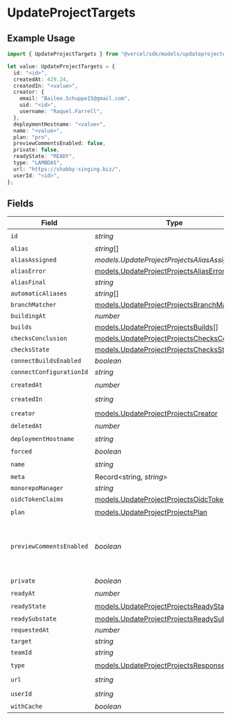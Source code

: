 # UpdateProjectTargets

## Example Usage

```typescript
import { UpdateProjectTargets } from "@vercel/sdk/models/updateprojectop.js";

let value: UpdateProjectTargets = {
  id: "<id>",
  createdAt: 429.24,
  createdIn: "<value>",
  creator: {
    email: "Bailee.Schuppe15@gmail.com",
    uid: "<id>",
    username: "Raquel.Farrell",
  },
  deploymentHostname: "<value>",
  name: "<value>",
  plan: "pro",
  previewCommentsEnabled: false,
  private: false,
  readyState: "READY",
  type: "LAMBDAS",
  url: "https://shabby-singing.biz/",
  userId: "<id>",
};
```

## Fields

| Field                                                                                              | Type                                                                                               | Required                                                                                           | Description                                                                                        | Example                                                                                            |
| -------------------------------------------------------------------------------------------------- | -------------------------------------------------------------------------------------------------- | -------------------------------------------------------------------------------------------------- | -------------------------------------------------------------------------------------------------- | -------------------------------------------------------------------------------------------------- |
| `id`                                                                                               | *string*                                                                                           | :heavy_check_mark:                                                                                 | N/A                                                                                                |                                                                                                    |
| `alias`                                                                                            | *string*[]                                                                                         | :heavy_minus_sign:                                                                                 | N/A                                                                                                |                                                                                                    |
| `aliasAssigned`                                                                                    | *models.UpdateProjectProjectsAliasAssigned*                                                        | :heavy_minus_sign:                                                                                 | N/A                                                                                                |                                                                                                    |
| `aliasError`                                                                                       | [models.UpdateProjectProjectsAliasError](../models/updateprojectprojectsaliaserror.md)             | :heavy_minus_sign:                                                                                 | N/A                                                                                                |                                                                                                    |
| `aliasFinal`                                                                                       | *string*                                                                                           | :heavy_minus_sign:                                                                                 | N/A                                                                                                |                                                                                                    |
| `automaticAliases`                                                                                 | *string*[]                                                                                         | :heavy_minus_sign:                                                                                 | N/A                                                                                                |                                                                                                    |
| `branchMatcher`                                                                                    | [models.UpdateProjectProjectsBranchMatcher](../models/updateprojectprojectsbranchmatcher.md)       | :heavy_minus_sign:                                                                                 | N/A                                                                                                |                                                                                                    |
| `buildingAt`                                                                                       | *number*                                                                                           | :heavy_minus_sign:                                                                                 | N/A                                                                                                |                                                                                                    |
| `builds`                                                                                           | [models.UpdateProjectProjectsBuilds](../models/updateprojectprojectsbuilds.md)[]                   | :heavy_minus_sign:                                                                                 | N/A                                                                                                |                                                                                                    |
| `checksConclusion`                                                                                 | [models.UpdateProjectProjectsChecksConclusion](../models/updateprojectprojectschecksconclusion.md) | :heavy_minus_sign:                                                                                 | N/A                                                                                                |                                                                                                    |
| `checksState`                                                                                      | [models.UpdateProjectProjectsChecksState](../models/updateprojectprojectschecksstate.md)           | :heavy_minus_sign:                                                                                 | N/A                                                                                                |                                                                                                    |
| `connectBuildsEnabled`                                                                             | *boolean*                                                                                          | :heavy_minus_sign:                                                                                 | N/A                                                                                                |                                                                                                    |
| `connectConfigurationId`                                                                           | *string*                                                                                           | :heavy_minus_sign:                                                                                 | N/A                                                                                                |                                                                                                    |
| `createdAt`                                                                                        | *number*                                                                                           | :heavy_check_mark:                                                                                 | N/A                                                                                                |                                                                                                    |
| `createdIn`                                                                                        | *string*                                                                                           | :heavy_check_mark:                                                                                 | N/A                                                                                                |                                                                                                    |
| `creator`                                                                                          | [models.UpdateProjectProjectsCreator](../models/updateprojectprojectscreator.md)                   | :heavy_check_mark:                                                                                 | N/A                                                                                                |                                                                                                    |
| `deletedAt`                                                                                        | *number*                                                                                           | :heavy_minus_sign:                                                                                 | N/A                                                                                                |                                                                                                    |
| `deploymentHostname`                                                                               | *string*                                                                                           | :heavy_check_mark:                                                                                 | N/A                                                                                                |                                                                                                    |
| `forced`                                                                                           | *boolean*                                                                                          | :heavy_minus_sign:                                                                                 | N/A                                                                                                |                                                                                                    |
| `name`                                                                                             | *string*                                                                                           | :heavy_check_mark:                                                                                 | N/A                                                                                                |                                                                                                    |
| `meta`                                                                                             | Record<string, *string*>                                                                           | :heavy_minus_sign:                                                                                 | N/A                                                                                                |                                                                                                    |
| `monorepoManager`                                                                                  | *string*                                                                                           | :heavy_minus_sign:                                                                                 | N/A                                                                                                |                                                                                                    |
| `oidcTokenClaims`                                                                                  | [models.UpdateProjectProjectsOidcTokenClaims](../models/updateprojectprojectsoidctokenclaims.md)   | :heavy_minus_sign:                                                                                 | N/A                                                                                                |                                                                                                    |
| `plan`                                                                                             | [models.UpdateProjectProjectsPlan](../models/updateprojectprojectsplan.md)                         | :heavy_check_mark:                                                                                 | N/A                                                                                                |                                                                                                    |
| `previewCommentsEnabled`                                                                           | *boolean*                                                                                          | :heavy_minus_sign:                                                                                 | Whether or not preview comments are enabled for the deployment                                     | false                                                                                              |
| `private`                                                                                          | *boolean*                                                                                          | :heavy_check_mark:                                                                                 | N/A                                                                                                |                                                                                                    |
| `readyAt`                                                                                          | *number*                                                                                           | :heavy_minus_sign:                                                                                 | N/A                                                                                                |                                                                                                    |
| `readyState`                                                                                       | [models.UpdateProjectProjectsReadyState](../models/updateprojectprojectsreadystate.md)             | :heavy_check_mark:                                                                                 | N/A                                                                                                |                                                                                                    |
| `readySubstate`                                                                                    | [models.UpdateProjectProjectsReadySubstate](../models/updateprojectprojectsreadysubstate.md)       | :heavy_minus_sign:                                                                                 | N/A                                                                                                |                                                                                                    |
| `requestedAt`                                                                                      | *number*                                                                                           | :heavy_minus_sign:                                                                                 | N/A                                                                                                |                                                                                                    |
| `target`                                                                                           | *string*                                                                                           | :heavy_minus_sign:                                                                                 | N/A                                                                                                |                                                                                                    |
| `teamId`                                                                                           | *string*                                                                                           | :heavy_minus_sign:                                                                                 | N/A                                                                                                |                                                                                                    |
| `type`                                                                                             | [models.UpdateProjectProjectsResponseType](../models/updateprojectprojectsresponsetype.md)         | :heavy_check_mark:                                                                                 | N/A                                                                                                |                                                                                                    |
| `url`                                                                                              | *string*                                                                                           | :heavy_check_mark:                                                                                 | N/A                                                                                                |                                                                                                    |
| `userId`                                                                                           | *string*                                                                                           | :heavy_check_mark:                                                                                 | N/A                                                                                                |                                                                                                    |
| `withCache`                                                                                        | *boolean*                                                                                          | :heavy_minus_sign:                                                                                 | N/A                                                                                                |                                                                                                    |